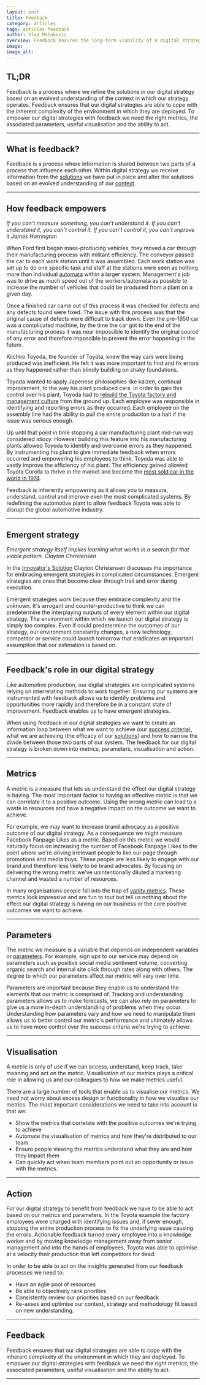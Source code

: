 ```yaml
---
layout: post
title: Feedback
category: articles
tags: articles feedback
author: Vlad Mehakovic
overview: Feedback ensures the long-term viability of a digital strategy.
image: 
image_alt: 
---
```


## TL;DR

Feedback is a process where we refine the solutions in our digital strategy based on an evolved understanding of the context in which our strategy operates. Feedback ensures that our digital strategies are able to cope with the inherent complexity of the environment in which they are deployed. To empower our digital strategies with feedback we need the right metrics, the associated parameters, useful visualisation and the ability to act.

***

## What is feedback?

Feedback is a process where information is shared between two parts of a process that influence each other. Within digital strategy we receive information from the [solutions](/articles/framing-solutions) we have put in place and alter the solutions based on an evolved understanding of our [context](/articles/contextual-understanding).

***

## How feedback empowers

<cite>If you can’t measure something, you can’t understand it. If you can’t understand it, you can’t control it. If you can’t control it, you can’t improve it.<span class='reference'>James Harrington</span> </cite>

When Ford first began mass-producing vehicles, they moved a car through their manufacturing process with militant efficiency. The conveyor passed the car to each work station until it was assembled. Each work station was set up to do one specific task and staff at the stations were seen as nothing more than individual [automata][automata] within a larger system. Management's job was to drive as much speed out of the workers/automata as possible to increase the number of vehicles that could be produced from a plant on a given day.

Once a finished car came out of this process it was checked for defects and any defects found were fixed. The issue with this process was that the original cause of defects were difficult to track down. Even the pre-1950 car was a complicated machine, by the time the car got to the end of the manufacturing process it was near impossible to identify the original source of any error and therefore impossible to prevent the error happening in the future.

Kiichiro Toyoda, the founder of Toyota, knew the way cars were being produced was inefficient. He felt it was more important to find and fix errors as they happened rather than blindly building on shaky foundations.

Toyoda wanted to apply Japenese philosophies like kaizen, continual improvement, to the way his plant produced cars. In order to gain this control over his plant, Toyoda had to [rebuild the Toyota factory and management culture][toyota-way] from the ground up. Each employee was responsible in identifying and reporting errors as they occurred. Each employee on the assembly line had the ability to pull the entire production to a halt if the issue was serious enough.

Up until that point in time stopping a car manufacturing plant mid-run was considered idiocy. However building this feature into his manufacturing plants allowed Toyoda to identify and overcome errors as they happened. By instrumenting his plant to give immediate feedback when errors occurred and empowering his employees to think, Toyoda was able to vastly improve the efficiency of his plant. The efficiency gained allowed Toyota Corolla to thrive in the market and become the [most sold car in the world in 1974][corolla]. 

Feedback is inherently empowering as it allows you to measure, understand, control and improve even the most complicated systems. By redefining the automotive plant to allow feedback Toyota was able to disrupt the global automotive industry.

***

## Emergent strategy

<cite>Emergent strategy itself implies learning what works in a search for that viable pattern. <span class='reference'>Clayton Christensen</span></cite>

In the [Innovator's Solution][innovators-solution] Clayton Christensen discusses the importance for embracing emergent strategies in complicated circumstances. Emergent strategies are ones that become clear through trail and error during execution.

Emergent strategies work because they embrace complexity and the unknown. It's arrogant and counter-productive to think we can predetermine the interplaying outputs of every element within our digital strategy. The environment within which we launch our digital strategy is simply too complex. Even if could predetermine the outcomes of our strategy, our environment constantly changes, a new technology, competitor or service could launch tomorrow that eradicates an important assumption that our estimation is based on.

***

## Feedback's role in our digital strategy

Like automotive production, our digital strategies are complicated systems relying on interrelating methods to work together. Ensuring our systems are instrumented with feedback allows us to identify problems and opportunities more rapidly and therefore be in a constant state of improvement. Feedback enables us to have emergent strategies.

When using feedback in our digital strategies we want to create an information loop between what we want to achieve (our [success criteria](/articles/success-criteria)), what we are achieving (the efficacy of our [solutions](/articles/framing-solutions)) and how to narrow the divide between those two parts of our system. The feedback for our digital strategy is broken down into metrics, parameters, visualisation and action.

***

## Metrics

A metric is a measure that lets us understand the effect our digital strategy is having. The most important factor to having an effective metric is that we can correlate it to a positive outcome. Using the wrong metric can lead to a waste in resources and have a negative impact on the outcome we want to achieve.

For example, we may want to increase brand advocacy as a positive outcome of our digital strategy. As a consequence we might measure Facebook Fanpage Likes as a metric. Based on this metric we would naturally focus on increasing the number of Facebook Fanpage Likes to the point where we're driving irrelevant people to like our page through promotions and media buys. These people are less likely to engage with our brand and therefore less likely to be brand advocates. By focusing on delivering the wrong metric we've unintentionally diluted a marketing channel and wasted a number of resources.

In many organisations people fall into the trap of [vanity metrics][vanity-metric]. These metrics look impressive and are fun to tout but tell us nothing about the effect our digital strategy is having on our business or the core positive outcomes we want to achieve.

***

## Parameters

The metric we measure is a variable that depends on independent variables or [parameters][parameter]. For example, sign ups to our service may depend on parameters such as positive social media sentiment volume, converting organic search and internal site click through rates along with others. The degree to which our parameters affect our metric will vary over time.

Parameters are important because they enable us to understand the elements that our metric is comprised of. Tracking and understanding parameters allows us to make forecasts, we can also rely on parameters to give us a more in-depth understanding of problems when they occur. Understanding how parameters vary and how we need to manipulate them allows us to better control our metric's performance and ultimately allows us to have more control over the success criteria we're trying to achieve.

***

## Visualisation

A metric is only of use if we can access, understand, keep track, take meaning and act on the metric. Visualisation of our metrics plays a critical role in allowing us and our colleagues to how we make metrics useful.

There are a large number of tools that enable us to visualise our metrics. We need not worry about excess design or functionality in how we visualise our metrics. The most important considerations we need to take into account is that we:

* Show the metrics that correlate with the positive outcomes we're trying to achieve
* Automate the visualisation of metrics and how they're distributed to our team
* Ensure people viewing the metrics understand what they are and how they impact them
* Can quickly act when team members point out an opportunity or issue with the metrics.

***

## Action

For our digital strategy to benefit from feedback we have to be able to act based on our metrics and parameters. In the Toyota example the factory employees were charged with identifying issues and, if sever enough, stopping the entire production process to fix the underlying issue causing the errors. Actionable feedback turned every employee into a knowledge worker and by moving knowledge management away from senior management and into the hands of employees, Toyota was able to optimise at a velocity their production that left competitors for dead.

In order to be able to act on the insights generated from our feedback processes we need to:

* Have an agile pool of resources
* Be able to objectively rank priorities
* Consistently review our priorities based on our feedback
* Re-asses and optimise our context, strategy and methodology fit based on new understanding.

***

## Feedback

Feedback ensures that our digital strategies are able to cope with the inherent complexity of the environment in which they are deployed. To empower our digital strategies with feedback we need the right metrics, the associated parameters, useful visualisation and the ability to act.

***

[lean]: http://en.wikipedia.org/wiki/Lean_manufacturing
[automata]: http://en.wikipedia.org/wiki/Automata_theory
[corolla]: http://en.wikipedia.org/wiki/Toyota_Corolla
[toyota-way]: http://www.amazon.com/The-Toyota-Way-Management-Manufacturer/dp/0071392319

[vanity-metric]: http://techcrunch.com/2011/07/30/vanity-metrics/
[parameter]: http://en.wikipedia.org/wiki/Parameter

[innovators-solution]: http://www.amazon.com/Innovators-Solution-Sustaining-Successful-ebook/dp/B004OC07GW/ref=sr_1_2?ie=UTF8&qid=1383124262&sr=8-2&keywords=innovators+strategy